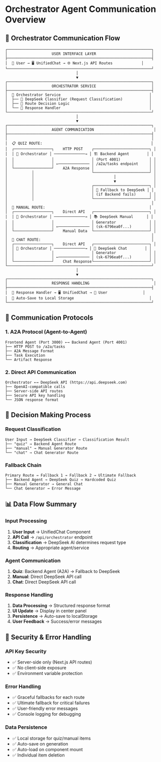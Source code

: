 # Orchestrator Agent Communication Overview

## 🎯 Orchestrator Communication Flow

```
┌─────────────────────────────────────────────────────────────────┐
│                    USER INTERFACE LAYER                         │
├─────────────────────────────────────────────────────────────────┤
│  👤 User → 🖥️ UnifiedChat → 🌐 Next.js API Routes             │
└─────────────────────────────────────────────────────────────────┘
                                │
                                ▼
┌─────────────────────────────────────────────────────────────────┐
│                    ORCHESTRATOR SERVICE                         │
├─────────────────────────────────────────────────────────────────┤
│  🎯 Orchestrator Service                                        │
│  ├── 🧠 DeepSeek Classifier (Request Classification)            │
│  ├── 🎯 Route Decision Logic                                    │
│  └── 📝 Response Handler                                        │
└─────────────────────────────────────────────────────────────────┘
                                │
                                ▼
┌─────────────────────────────────────────────────────────────────┐
│                    AGENT COMMUNICATION                           │
├─────────────────────────────────────────────────────────────────┤
│                                                                 │
│  📋 QUIZ ROUTE:                                                 │
│  ┌─────────────────┐    HTTP POST    ┌─────────────────────────┐ │
│  │ 🎯 Orchestrator │ ──────────────→ │ 🏗️ Backend Agent        │ │
│  │                 │                 │ (Port 4001)             │ │
│  │                 │ ←────────────── │ /a2a/tasks endpoint     │ │
│  └─────────────────┘    A2A Response │                         │ │
│           │                          └─────────────────────────┘ │
│           │                                    │                 │
│           │                                    ▼                 │
│           │                          ┌─────────────────────────┐ │
│           │                          │ 🔄 Fallback to DeepSeek │ │
│           │                          │ (if Backend fails)      │ │
│           │                          └─────────────────────────┘ │
│                                                                 │
│  📖 MANUAL ROUTE:                                               │
│  ┌─────────────────┐    Direct API   ┌─────────────────────────┐ │
│  │ 🎯 Orchestrator │ ──────────────→ │ 📚 DeepSeek Manual      │ │
│  │                 │                 │ Generator               │ │
│  │                 │ ←────────────── │ (sk-6796ea0f...)        │ │
│  └─────────────────┘    Manual Data  └─────────────────────────┘ │
│                                                                 │
│  💬 CHAT ROUTE:                                                  │
│  ┌─────────────────┐    Direct API   ┌─────────────────────────┐ │
│  │ 🎯 Orchestrator │ ──────────────→ │ 💭 DeepSeek Chat        │ │
│  │                 │                 │ Generator               │ │
│  │                 │ ←────────────── │ (sk-6796ea0f...)        │ │
│  └─────────────────┘    Chat Response└─────────────────────────┘ │
└─────────────────────────────────────────────────────────────────┘
                                │
                                ▼
┌─────────────────────────────────────────────────────────────────┐
│                    RESPONSE HANDLING                             │
├─────────────────────────────────────────────────────────────────┤
│  📝 Response Handler → 🖥️ UnifiedChat → 👤 User                │
│  💾 Auto-Save to Local Storage                                  │
└─────────────────────────────────────────────────────────────────┘
```

## 🔄 Communication Protocols

### **1. A2A Protocol (Agent-to-Agent)**

```
Frontend Agent (Port 3000) ←→ Backend Agent (Port 4001)
├── HTTP POST to /a2a/tasks
├── A2A Message Format
├── Task Execution
└── Artifact Response
```

### **2. Direct API Communication**

```
Orchestrator ←→ DeepSeek API (https://api.deepseek.com)
├── OpenAI-compatible calls
├── Server-side API routes
├── Secure API key handling
└── JSON response format
```

## 🎯 Decision Making Process

### **Request Classification**

```
User Input → DeepSeek Classifier → Classification Result
├── "quiz" → Backend Agent Route
├── "manual" → Manual Generator Route
└── "chat" → Chat Generator Route
```

### **Fallback Chain**

```
Primary Route → Fallback 1 → Fallback 2 → Ultimate Fallback
├── Backend Agent → DeepSeek Quiz → Hardcoded Quiz
├── Manual Generator → General Chat
└── Chat Generator → Error Message
```

## 📊 Data Flow Summary

### **Input Processing**

1. **User Input** → UnifiedChat Component
2. **API Call** → `/api/orchestrator` endpoint
3. **Classification** → DeepSeek AI determines request type
4. **Routing** → Appropriate agent/service

### **Agent Communication**

1. **Quiz**: Backend Agent (A2A) → Fallback to DeepSeek
2. **Manual**: Direct DeepSeek API call
3. **Chat**: Direct DeepSeek API call

### **Response Handling**

1. **Data Processing** → Structured response format
2. **UI Update** → Display in center panel
3. **Persistence** → Auto-save to localStorage
4. **User Feedback** → Success/error messages

## 🔐 Security & Error Handling

### **API Key Security**

- ✅ Server-side only (Next.js API routes)
- ✅ No client-side exposure
- ✅ Environment variable protection

### **Error Handling**

- ✅ Graceful fallbacks for each route
- ✅ Ultimate fallback for critical failures
- ✅ User-friendly error messages
- ✅ Console logging for debugging

### **Data Persistence**

- ✅ Local storage for quiz/manual items
- ✅ Auto-save on generation
- ✅ Auto-load on component mount
- ✅ Individual item deletion
